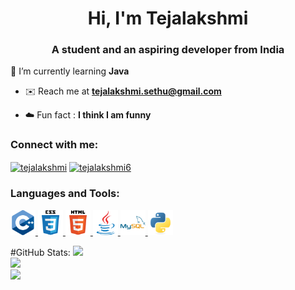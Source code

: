 <h1 align="center">Hi, I'm Tejalakshmi</h1>
<h3 align="center">A student and an aspiring developer from India</h3>

🌱 I’m currently learning **Java**

- ✉️ Reach me at **tejalakshmi.sethu@gmail.com**

- ☁️ Fun fact : **I think I am funny**

<h3 align="left">Connect with me:</h3>
<p align="left">
<a href="https://linkedin.com/in/tejalakshmi" target="blank"><img align="center" src="https://raw.githubusercontent.com/rahuldkjain/github-profile-readme-generator/master/src/images/icons/Social/linked-in-alt.svg" alt="tejalakshmi" height="30" width="40" /></a>
<a href="https://www.leetcode.com/tejalakshmi6" target="blank"><img align="center" src="https://raw.githubusercontent.com/rahuldkjain/github-profile-readme-generator/master/src/images/icons/Social/leet-code.svg" alt="tejalakshmi6" height="30" width="40" /></a>
</p>

<h3 align="left">Languages and Tools:</h3>
<p align="left"> 

<a href="https://www.w3schools.com/cpp/" target="_blank" rel="noreferrer"> <img src="https://raw.githubusercontent.com/devicons/devicon/master/icons/cplusplus/cplusplus-original.svg" alt="cplusplus" width="40" height="40"/> </a> 
<a href="https://www.w3schools.com/css/" target="_blank" rel="noreferrer"> <img src="https://raw.githubusercontent.com/devicons/devicon/master/icons/css3/css3-original-wordmark.svg" alt="css3" width="40" height="40"/> </a> 
<a href="https://www.w3.org/html/" target="_blank" rel="noreferrer"> <img src="https://raw.githubusercontent.com/devicons/devicon/master/icons/html5/html5-original-wordmark.svg" alt="html5" width="40" height="40"/> </a> 
<a href="https://www.java.com" target="_blank" rel="noreferrer"> <img src="https://raw.githubusercontent.com/devicons/devicon/master/icons/java/java-original.svg" alt="java" width="40" height="40"/> </a> 
<a href="https://www.mysql.com/" target="_blank" rel="noreferrer"> <img src="https://raw.githubusercontent.com/devicons/devicon/master/icons/mysql/mysql-original-wordmark.svg" alt="mysql" width="40" height="40"/> </a> 
<a href="https://www.python.org" target="_blank" rel="noreferrer"> <img src="https://raw.githubusercontent.com/devicons/devicon/master/icons/python/python-original.svg" alt="python" width="40" height="40"/> </a> 

</p>

#GitHub Stats:
![](https://github-readme-stats.vercel.app/api?username=tejalakshmi6&theme=blue_navy&hide_border=true&include_all_commits=true&count_private=false)<br/>
![](https://nirzak-streak-stats.vercel.app/?user=tejalakshmi6&theme=blue_navy&hide_border=true)<br/>
![](https://github-readme-stats.vercel.app/api/top-langs/?username=tejalakshmi6&theme=blue_navy&hide_border=true&include_all_commits=true&count_private=false&layout=compact)

<!-- Proudly created with GPRM ( https://gprm.itsvg.in ) -->
